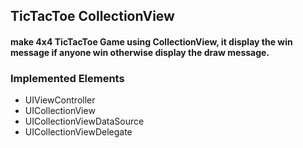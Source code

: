## TicTacToe CollectionView
#### make 4x4 TicTacToe Game using CollectionView, it display the win message if anyone win otherwise display the draw message. 
### Implemented Elements
* UIViewController
* UICollectionView
* UICollectionViewDataSource
* UICollectionViewDelegate
